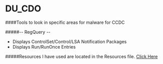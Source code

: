 # DU_CDO
####Tools to look in specific areas for malware for CCDC

#####-- RegQuery --
* Displays ControlSet/Control/LSA Notification Packages
* Displays Run/RunOnce Entries

#####Resources I have used are located in the Resources file. [Click Here](/Resources)
